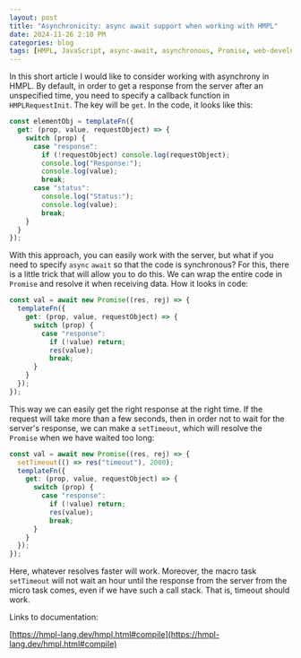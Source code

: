 ```yaml
---
layout: post
title: "Asynchronicity: async await support when working with HMPL"
date: 2024-11-26 2:10 PM
categories: blog
tags: [HMPL, JavaScript, async-await, asynchronous, Promise, web-development, tutorial]
---
```


In this short article I would like to consider working with asynchrony in HMPL. By default, in order to get a response from the server after an unspecified time, you need to specify a callback function in `HMPLRequestInit`. The key will be `get`. In the code, it looks like this:

```javascript
const elementObj = templateFn({
  get: (prop, value, requestObject) => {
    switch (prop) {
      case "response":
        if (!requestObject) console.log(requestObject);
        console.log("Response:");
        console.log(value);
        break;
      case "status":
        console.log("Status:");
        console.log(value);
        break;
    }
  }
});
```

With this approach, you can easily work with the server, but what if you need to specify `async` `await` so that the code is synchronous? For this, there is a little trick that will allow you to do this. We can wrap the entire code in `Promise` and resolve it when receiving data. How it looks in code:

```javascript
const val = await new Promise((res, rej) => {
  templateFn({
    get: (prop, value, requestObject) => {
      switch (prop) {
        case "response":
          if (!value) return;
          res(value);
          break;
      }
    }
  });
});
```

This way we can easily get the right response at the right time. If the request will take more than a few seconds, then in order not to wait for the server's response, we can make a `setTimeout`, which will resolve the `Promise` when we have waited too long:

```javascript
const val = await new Promise((res, rej) => {
  setTimeout(() => res("timeout"), 2000);
  templateFn({
    get: (prop, value, requestObject) => {
      switch (prop) {
        case "response":
          if (!value) return;
          res(value);
          break;
      }
    }
  });
});
```

Here, whatever resolves faster will work. Moreover, the macro task `setTimeout` will not wait an hour until the response from the server from the micro task comes, even if we have such a call stack. That is, timeout should work.

Links to documentation:

[https://hmpl-lang.dev/hmpl.html#compile](https://hmpl-lang.dev/hmpl.html#compile)
